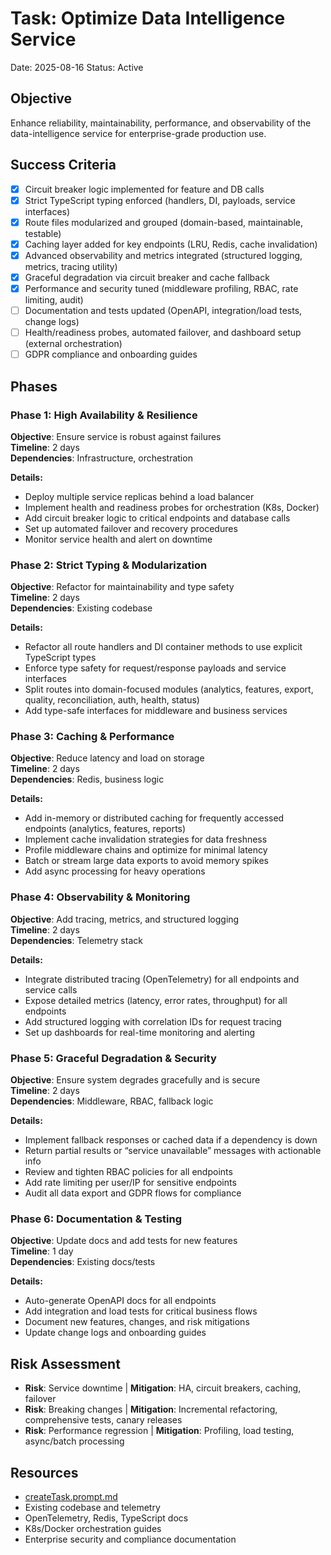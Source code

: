 # Task: Optimize Data Intelligence Service

Date: 2025-08-16
Status: Active

## Objective

Enhance reliability, maintainability, performance, and observability of the data-intelligence service for enterprise-grade production use.

## Success Criteria

- [x] Circuit breaker logic implemented for feature and DB calls
- [x] Strict TypeScript typing enforced (handlers, DI, payloads, service interfaces)
- [x] Route files modularized and grouped (domain-based, maintainable, testable)
- [x] Caching layer added for key endpoints (LRU, Redis, cache invalidation)
- [x] Advanced observability and metrics integrated (structured logging, metrics, tracing utility)
- [x] Graceful degradation via circuit breaker and cache fallback
- [x] Performance and security tuned (middleware profiling, RBAC, rate limiting, audit)
- [ ] Documentation and tests updated (OpenAPI, integration/load tests, change logs)
- [ ] Health/readiness probes, automated failover, and dashboard setup (external orchestration)
- [ ] GDPR compliance and onboarding guides

## Phases

### Phase 1: High Availability & Resilience

**Objective**: Ensure service is robust against failures  
**Timeline**: 2 days  
**Dependencies**: Infrastructure, orchestration

**Details:**

- Deploy multiple service replicas behind a load balancer
- Implement health and readiness probes for orchestration (K8s, Docker)
- Add circuit breaker logic to critical endpoints and database calls
- Set up automated failover and recovery procedures
- Monitor service health and alert on downtime

### Phase 2: Strict Typing & Modularization

**Objective**: Refactor for maintainability and type safety  
**Timeline**: 2 days  
**Dependencies**: Existing codebase

**Details:**

- Refactor all route handlers and DI container methods to use explicit TypeScript types
- Enforce type safety for request/response payloads and service interfaces
- Split routes into domain-focused modules (analytics, features, export, quality, reconciliation, auth, health, status)
- Add type-safe interfaces for middleware and business services

### Phase 3: Caching & Performance

**Objective**: Reduce latency and load on storage  
**Timeline**: 2 days  
**Dependencies**: Redis, business logic

**Details:**

- Add in-memory or distributed caching for frequently accessed endpoints (analytics, features, reports)
- Implement cache invalidation strategies for data freshness
- Profile middleware chains and optimize for minimal latency
- Batch or stream large data exports to avoid memory spikes
- Add async processing for heavy operations

### Phase 4: Observability & Monitoring

**Objective**: Add tracing, metrics, and structured logging  
**Timeline**: 2 days  
**Dependencies**: Telemetry stack

**Details:**

- Integrate distributed tracing (OpenTelemetry) for all endpoints and service calls
- Expose detailed metrics (latency, error rates, throughput) for all endpoints
- Add structured logging with correlation IDs for request tracing
- Set up dashboards for real-time monitoring and alerting

### Phase 5: Graceful Degradation & Security

**Objective**: Ensure system degrades gracefully and is secure  
**Timeline**: 2 days  
**Dependencies**: Middleware, RBAC, fallback logic

**Details:**

- Implement fallback responses or cached data if a dependency is down
- Return partial results or “service unavailable” messages with actionable info
- Review and tighten RBAC policies for all endpoints
- Add rate limiting per user/IP for sensitive endpoints
- Audit all data export and GDPR flows for compliance

### Phase 6: Documentation & Testing

**Objective**: Update docs and add tests for new features  
**Timeline**: 1 day  
**Dependencies**: Existing docs/tests

**Details:**

- Auto-generate OpenAPI docs for all endpoints
- Add integration and load tests for critical business flows
- Document new features, changes, and risk mitigations
- Update change logs and onboarding guides

## Risk Assessment

- **Risk**: Service downtime | **Mitigation**: HA, circuit breakers, caching, failover
- **Risk**: Breaking changes | **Mitigation**: Incremental refactoring, comprehensive tests, canary releases
- **Risk**: Performance regression | **Mitigation**: Profiling, load testing, async/batch processing

## Resources

- [createTask.prompt.md](../.github/prompts/createTask.prompt.md)
- Existing codebase and telemetry
- OpenTelemetry, Redis, TypeScript docs
- K8s/Docker orchestration guides
- Enterprise security and compliance documentation
